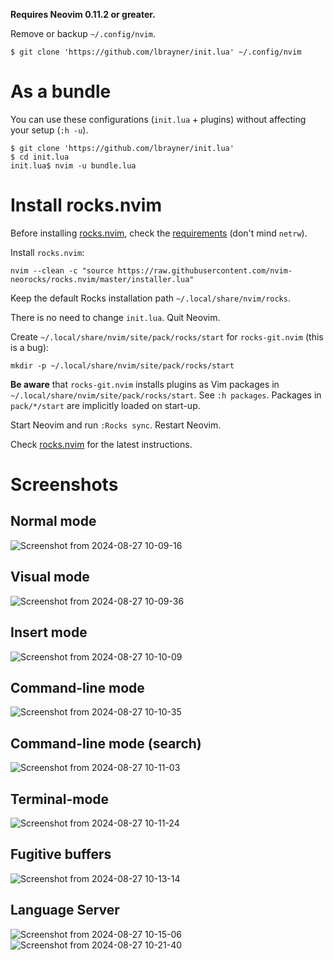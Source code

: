 **Requires Neovim 0.11.2 or greater.**

Remove or backup `~/.config/nvim`.

```
$ git clone 'https://github.com/lbrayner/init.lua' ~/.config/nvim
```

# As a bundle

You can use these configurations (`init.lua` + plugins) without affecting your
setup (`:h -u`).

```
$ git clone 'https://github.com/lbrayner/init.lua'
$ cd init.lua
init.lua$ nvim -u bundle.lua
```

# Install rocks.nvim

Before installing [rocks.nvim](https://github.com/nvim-neorocks/rocks.nvim),
check the
[requirements](https://github.com/nvim-neorocks/rocks.nvim#pencil-requirements)
(don't mind `netrw`).

Install `rocks.nvim`:

```
nvim --clean -c "source https://raw.githubusercontent.com/nvim-neorocks/rocks.nvim/master/installer.lua"
```

Keep the default Rocks installation path `~/.local/share/nvim/rocks`.

There is no need to change `init.lua`. Quit Neovim.

Create `~/.local/share/nvim/site/pack/rocks/start` for `rocks-git.nvim` (this is a bug):

```
mkdir -p ~/.local/share/nvim/site/pack/rocks/start
```

**Be aware** that `rocks-git.nvim` installs plugins as Vim packages in
`~/.local/share/nvim/site/pack/rocks/start`. See `:h packages`. Packages in
`pack/*/start` are implicitly loaded on start-up.

Start Neovim and run `:Rocks sync`. Restart Neovim.

Check [rocks.nvim](https://github.com/nvim-neorocks/rocks.nvim) for the latest
instructions.

# Screenshots

## Normal mode

![Screenshot from 2024-08-27 10-09-16](https://github.com/user-attachments/assets/4f824ae4-bbd9-46dc-801f-1a6132656d58)

## Visual mode

![Screenshot from 2024-08-27 10-09-36](https://github.com/user-attachments/assets/ca08f5d4-298a-458c-87cf-de399a7a2e75)

## Insert mode

![Screenshot from 2024-08-27 10-10-09](https://github.com/user-attachments/assets/306c0e4d-a652-4c1a-9263-216e6c3397ef)

## Command-line mode

![Screenshot from 2024-08-27 10-10-35](https://github.com/user-attachments/assets/cd3fdacc-33f7-47c2-8ce6-f2fa7f90538f)


## Command-line mode (search)

![Screenshot from 2024-08-27 10-11-03](https://github.com/user-attachments/assets/c8606137-5dbe-4b10-86de-0861c5d6d52a)

## Terminal-mode

![Screenshot from 2024-08-27 10-11-24](https://github.com/user-attachments/assets/92fe15ae-b6a3-4dec-9cd0-d90a2e2f4da2)


## Fugitive buffers

![Screenshot from 2024-08-27 10-13-14](https://github.com/user-attachments/assets/31995d0c-f2e4-4f33-b48d-a622432f7d90)


## Language Server

![Screenshot from 2024-08-27 10-15-06](https://github.com/user-attachments/assets/9ad45a59-bc28-4586-a7e8-c0465b7b5043)
![Screenshot from 2024-08-27 10-21-40](https://github.com/user-attachments/assets/f5880e44-400b-4d32-9b49-9e6a8498fc8e)
